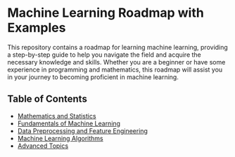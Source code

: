 # Machine Learning Roadmap with Examples

This repository contains a roadmap for learning machine learning, providing a step-by-step guide to help you navigate the field and acquire the necessary knowledge and skills. Whether you are a beginner or have some experience in programming and mathematics, this roadmap will assist you in your journey to becoming proficient in machine learning.

## Table of Contents

- [Mathematics and Statistics](/01_Mathematics%20and%20Statistics/README.md)
- [Fundamentals of Machine Learning]()
- [Data Preprocessing and Feature Engineering]()
- [Machine Learning Algorithms]()
- [Advanced Topics]()

<!-- 
## Mathematics and Statistics

Before diving into machine learning, it is crucial to have a solid understanding of mathematics and statistics. Topics to focus on include linear algebra, calculus, probability theory, and statistics. These concepts will form the foundation of machine learning algorithms and techniques.


## Machine Learning Algorithms

This section covers the core machine learning algorithms. Begin with supervised learning algorithms such as linear regression, logistic regression, decision trees, and support vector machines (SVMs). Then, explore unsupervised learning algorithms like clustering (k-means, hierarchical clustering) and dimensionality reduction (principal component analysis, t-SNE). Understand the principles behind these algorithms and their applications.

## Model Evaluation and Validation

Learning how to evaluate and validate machine learning models is essential. Explore concepts like cross-validation, bias-variance tradeoff, overfitting, and underfitting. Understand metrics such as accuracy, precision, recall, F1 score, and ROC curves. These techniques will help you assess the performance and generalization of your models.

## Feature Engineering

Feature engineering involves selecting and engineering meaningful features from raw data. Learn techniques such as feature scaling, one-hot encoding, handling missing data, and feature extraction. Feature engineering plays a vital role in improving model performance and extracting relevant information from data.

## Deep Learning

Deep learning is a rapidly growing subfield of machine learning that focuses on neural networks with multiple layers. Dive into artificial neural networks, activation functions, backpropagation, and optimization algorithms like stochastic gradient descent (SGD). Familiarize yourself with deep learning frameworks like TensorFlow and PyTorch, which are widely used for implementing and training deep learning models.

## Model Selection and Hyperparameter Tuning

Model selection involves choosing the best machine learning model for a specific task. Learn techniques like grid search, random search, and Bayesian optimization to fine-tune hyperparameters and improve model performance. Hyperparameter tuning is a crucial step in optimizing model performance and generalization.

## Data Preprocessing and Cleaning

Data preprocessing and cleaning are essential steps before training machine learning models. Understand techniques for handling outliers, dealing with imbalanced datasets, and normalizing data. Preprocessing and cleaning ensure data quality and enhance the performance of your models.

## Advanced Topics

Once you have a solid understanding of the foundational concepts, explore advanced topics based on your interests and application areas. Some examples include natural language processing (NLP), computer vision, recomm -->